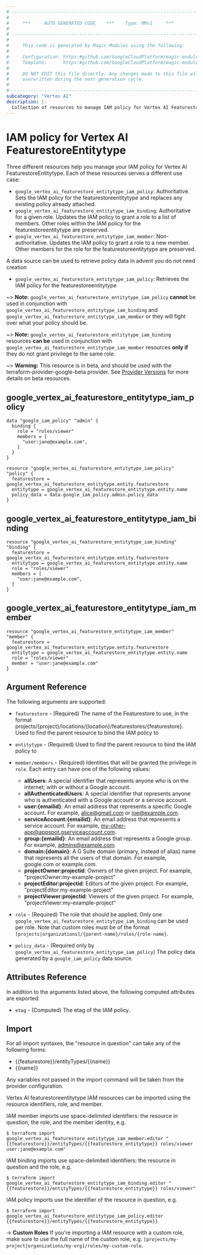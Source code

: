 ```yaml
---
# ----------------------------------------------------------------------------
#
#     ***     AUTO GENERATED CODE    ***    Type: MMv1     ***
#
# ----------------------------------------------------------------------------
#
#     This code is generated by Magic Modules using the following:
#
#     Configuration: https:#github.com/GoogleCloudPlatform/magic-modules/tree/main/mmv1/products/vertexai/FeaturestoreEntitytype.yaml
#     Template:      https:#github.com/GoogleCloudPlatform/magic-modules/tree/main/mmv1/templates/terraform/resource_iam.html.markdown.tmpl
#
#     DO NOT EDIT this file directly. Any changes made to this file will be
#     overwritten during the next generation cycle.
#
# ----------------------------------------------------------------------------
subcategory: "Vertex AI"
description: |-
  Collection of resources to manage IAM policy for Vertex AI FeaturestoreEntitytype
---
```


# IAM policy for Vertex AI FeaturestoreEntitytype
Three different resources help you manage your IAM policy for Vertex AI FeaturestoreEntitytype. Each of these resources serves a different use case:

* `google_vertex_ai_featurestore_entitytype_iam_policy`: Authoritative. Sets the IAM policy for the featurestoreentitytype and replaces any existing policy already attached.
* `google_vertex_ai_featurestore_entitytype_iam_binding`: Authoritative for a given role. Updates the IAM policy to grant a role to a list of members. Other roles within the IAM policy for the featurestoreentitytype are preserved.
* `google_vertex_ai_featurestore_entitytype_iam_member`: Non-authoritative. Updates the IAM policy to grant a role to a new member. Other members for the role for the featurestoreentitytype are preserved.

A data source can be used to retrieve policy data in advent you do not need creation

* `google_vertex_ai_featurestore_entitytype_iam_policy`: Retrieves the IAM policy for the featurestoreentitytype

~> **Note:** `google_vertex_ai_featurestore_entitytype_iam_policy` **cannot** be used in conjunction with `google_vertex_ai_featurestore_entitytype_iam_binding` and `google_vertex_ai_featurestore_entitytype_iam_member` or they will fight over what your policy should be.

~> **Note:** `google_vertex_ai_featurestore_entitytype_iam_binding` resources **can be** used in conjunction with `google_vertex_ai_featurestore_entitytype_iam_member` resources **only if** they do not grant privilege to the same role.


~> **Warning:** This resource is in beta, and should be used with the terraform-provider-google-beta provider.
See [Provider Versions](https://terraform.io/docs/providers/google/guides/provider_versions.html) for more details on beta resources.

## google_vertex_ai_featurestore_entitytype_iam_policy

```hcl
data "google_iam_policy" "admin" {
  binding {
    role = "roles/viewer"
    members = [
      "user:jane@example.com",
    ]
  }
}

resource "google_vertex_ai_featurestore_entitytype_iam_policy" "policy" {
  featurestore = google_vertex_ai_featurestore_entitytype.entity.featurestore
  entitytype = google_vertex_ai_featurestore_entitytype.entity.name
  policy_data = data.google_iam_policy.admin.policy_data
}
```

## google_vertex_ai_featurestore_entitytype_iam_binding

```hcl
resource "google_vertex_ai_featurestore_entitytype_iam_binding" "binding" {
  featurestore = google_vertex_ai_featurestore_entitytype.entity.featurestore
  entitytype = google_vertex_ai_featurestore_entitytype.entity.name
  role = "roles/viewer"
  members = [
    "user:jane@example.com",
  ]
}
```

## google_vertex_ai_featurestore_entitytype_iam_member

```hcl
resource "google_vertex_ai_featurestore_entitytype_iam_member" "member" {
  featurestore = google_vertex_ai_featurestore_entitytype.entity.featurestore
  entitytype = google_vertex_ai_featurestore_entitytype.entity.name
  role = "roles/viewer"
  member = "user:jane@example.com"
}
```


## Argument Reference

The following arguments are supported:

* `featurestore` - (Required) The name of the Featurestore to use, in the format projects/{project}/locations/{location}/featurestores/{featurestore}. Used to find the parent resource to bind the IAM policy to
* `entitytype` - (Required) Used to find the parent resource to bind the IAM policy to

* `member/members` - (Required) Identities that will be granted the privilege in `role`.
  Each entry can have one of the following values:
  * **allUsers**: A special identifier that represents anyone who is on the internet; with or without a Google account.
  * **allAuthenticatedUsers**: A special identifier that represents anyone who is authenticated with a Google account or a service account.
  * **user:{emailid}**: An email address that represents a specific Google account. For example, alice@gmail.com or joe@example.com.
  * **serviceAccount:{emailid}**: An email address that represents a service account. For example, my-other-app@appspot.gserviceaccount.com.
  * **group:{emailid}**: An email address that represents a Google group. For example, admins@example.com.
  * **domain:{domain}**: A G Suite domain (primary, instead of alias) name that represents all the users of that domain. For example, google.com or example.com.
  * **projectOwner:projectid**: Owners of the given project. For example, "projectOwner:my-example-project"
  * **projectEditor:projectid**: Editors of the given project. For example, "projectEditor:my-example-project"
  * **projectViewer:projectid**: Viewers of the given project. For example, "projectViewer:my-example-project"

* `role` - (Required) The role that should be applied. Only one
    `google_vertex_ai_featurestore_entitytype_iam_binding` can be used per role. Note that custom roles must be of the format
    `[projects|organizations]/{parent-name}/roles/{role-name}`.

* `policy_data` - (Required only by `google_vertex_ai_featurestore_entitytype_iam_policy`) The policy data generated by
  a `google_iam_policy` data source.

## Attributes Reference

In addition to the arguments listed above, the following computed attributes are
exported:

* `etag` - (Computed) The etag of the IAM policy.

## Import

For all import syntaxes, the "resource in question" can take any of the following forms:

* {{featurestore}}/entityTypes/{{name}}
* {{name}}

Any variables not passed in the import command will be taken from the provider configuration.

Vertex AI featurestoreentitytype IAM resources can be imported using the resource identifiers, role, and member.

IAM member imports use space-delimited identifiers: the resource in question, the role, and the member identity, e.g.
```
$ terraform import google_vertex_ai_featurestore_entitytype_iam_member.editor "{{featurestore}}/entityTypes/{{featurestore_entitytype}} roles/viewer user:jane@example.com"
```

IAM binding imports use space-delimited identifiers: the resource in question and the role, e.g.
```
$ terraform import google_vertex_ai_featurestore_entitytype_iam_binding.editor "{{featurestore}}/entityTypes/{{featurestore_entitytype}} roles/viewer"
```

IAM policy imports use the identifier of the resource in question, e.g.
```
$ terraform import google_vertex_ai_featurestore_entitytype_iam_policy.editor {{featurestore}}/entityTypes/{{featurestore_entitytype}}
```

-> **Custom Roles** If you're importing a IAM resource with a custom role, make sure to use the
 full name of the custom role, e.g. `[projects/my-project|organizations/my-org]/roles/my-custom-role`.
